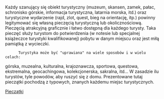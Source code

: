 Każdy szanujący się obiekt turystyczny (muzeum, skansen, zamek, pałac, schronisko górskie, informacja turystyczna,
latarnia morska, itd.) oraz turystyczne wydarzenie (rajd, zlot, quest, bieg na orientację, itp.) powinny legitymować się
własną pieczęcią turystyczną lub okolicznościową. Pieczęcią atrakcyjną graficznie i łatwo dostępną dla każdego turysty.
Taka pieczęć służy turystom do potwierdzenia (w notesie lub specjalnej książeczce turystyki kwalifikowanej) pobytu w
danym miejscu oraz jest miłą pamiątką z wycieczki.

          Turystyka może być "uprawiana" na wiele sposobów i w wielu celach:

górska, muzealna, kulturalna, krajoznawcza, sportowa, questowa, ekstremalna, geocachingowa, kolekcjonerska, sakralna,
itd... W zasadzie ilu turystów, tyle powodów, aby ruszyć się z domu. Prezentowane tutaj pieczątki pochodzą z typowych,
znanych każdemu miejsc turystycznych.

[Pieczątki](/pieczatki)
